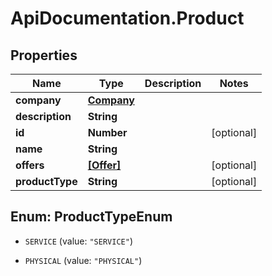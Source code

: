 # ApiDocumentation.Product

## Properties
Name | Type | Description | Notes
------------ | ------------- | ------------- | -------------
**company** | [**Company**](Company.md) |  | 
**description** | **String** |  | 
**id** | **Number** |  | [optional] 
**name** | **String** |  | 
**offers** | [**[Offer]**](Offer.md) |  | [optional] 
**productType** | **String** |  | [optional] 


<a name="ProductTypeEnum"></a>
## Enum: ProductTypeEnum


* `SERVICE` (value: `"SERVICE"`)

* `PHYSICAL` (value: `"PHYSICAL"`)




